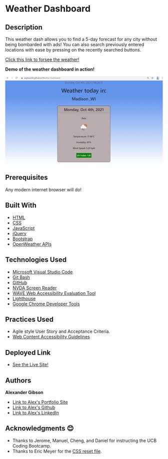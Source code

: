 # Weather Dashboard
## Description

This weather dash allows you to find a 5-day forecast for any city without being bombarded with ads! You can also search previously entered locations with ease by pressing on the recently searched buttons.

[Click this link to forsee the weather!](https://argibson02.github.io/Weather-Dashboard/)
 <br />

**Demo of the weather dashboard in action!**

![Demo of the weather dashboard in action](https://github.com/argibson02/Weather-Dashboard/blob/main/images/demo-weather.gif?raw=true)



## Prerequisites
Any modern internet browser will do!

## Built With

* [HTML](https://developer.mozilla.org/en-US/docs/Web/HTML)
* [CSS](https://developer.mozilla.org/en-US/docs/Web/CSS)
* [JavaScript](https://developer.mozilla.org/en-US/docs/Web/JavaScript)
* [jQuery](https://api.jquery.com/)
* [Bootstrap](https://getbootstrap.com/)
* [OpenWeather APIs](https://openweathermap.org/api) 


## Technologies Used

* [Microsoft Visual Studio Code](https://code.visualstudio.com/)
* [Git Bash](https://git-scm.com/downloads)
* [GitHub](https://github.com/)
* [NVDA Screen Reader](https://www.nvaccess.org/)
* [WAVE Web Accessibility Evaluation Tool](https://wave.webaim.org/)
* [Lighthouse](https://developers.google.com/web/tools/lighthouse/)
* [Google Chrome Developer Tools](https://developer.chrome.com/docs/devtools/)

## Practices Used

* Agile style User Story and Acceptance Criteria.
* [Web Content Accessibility Guidelines](https://www.w3.org/WAI/standards-guidelines/wcag/)

## Deployed Link

* [See the Live Site!](https://argibson02.github.io/Weather-Dashboard/)

## Authors

**Alexander Gibson** 

- [Link to Alex's Portfolio Site](https://argibson02.github.io/)
- [Link to Alex's Github](https://github.com/argibson02)
- [Link to Alex's LinkedIn](www.linkedin.com/in/alexander-gibson-1b0bb6105)

## Acknowledgments 😊

- Thanks to Jerome, Manuel, Cheng, and Daniel for instructing the UCB Coding Bootcamp.
- Thanks to Eric Meyer for the [CSS reset file](https://meyerweb.com/eric/tools/css/reset/).
